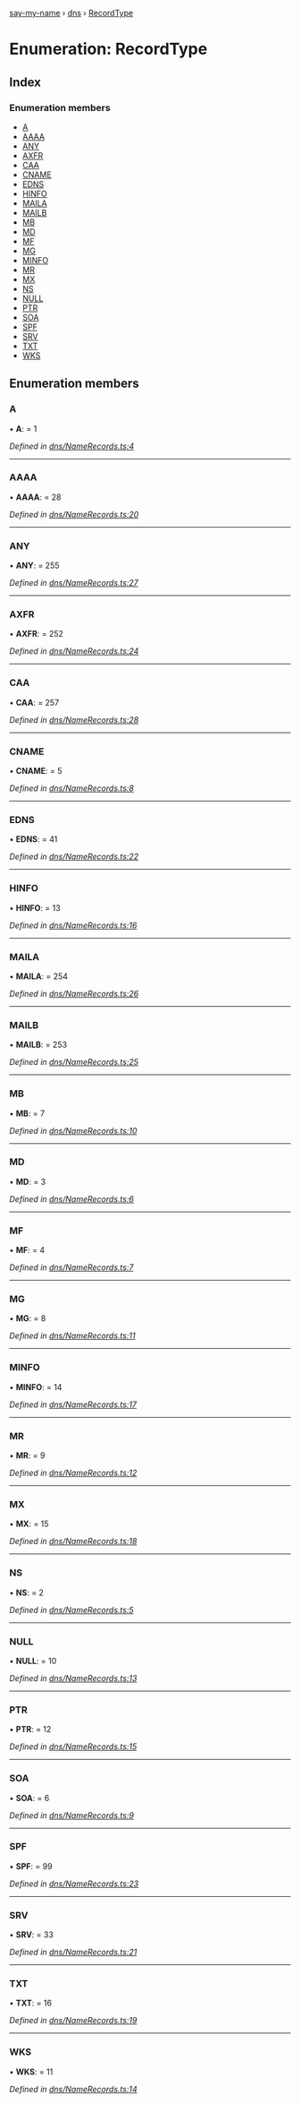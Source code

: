 [say-my-name](../README.md) › [dns](../modules/dns.md) › [RecordType](dns.recordtype.md)

# Enumeration: RecordType

## Index

### Enumeration members

* [A](dns.recordtype.md#a)
* [AAAA](dns.recordtype.md#aaaa)
* [ANY](dns.recordtype.md#any)
* [AXFR](dns.recordtype.md#axfr)
* [CAA](dns.recordtype.md#caa)
* [CNAME](dns.recordtype.md#cname)
* [EDNS](dns.recordtype.md#edns)
* [HINFO](dns.recordtype.md#hinfo)
* [MAILA](dns.recordtype.md#maila)
* [MAILB](dns.recordtype.md#mailb)
* [MB](dns.recordtype.md#mb)
* [MD](dns.recordtype.md#md)
* [MF](dns.recordtype.md#mf)
* [MG](dns.recordtype.md#mg)
* [MINFO](dns.recordtype.md#minfo)
* [MR](dns.recordtype.md#mr)
* [MX](dns.recordtype.md#mx)
* [NS](dns.recordtype.md#ns)
* [NULL](dns.recordtype.md#null)
* [PTR](dns.recordtype.md#ptr)
* [SOA](dns.recordtype.md#soa)
* [SPF](dns.recordtype.md#spf)
* [SRV](dns.recordtype.md#srv)
* [TXT](dns.recordtype.md#txt)
* [WKS](dns.recordtype.md#wks)

## Enumeration members

###  A

• **A**: = 1

*Defined in [dns/NameRecords.ts:4](https://github.com/matthewjosephtaylor/say-my-name/blob/0262347/src/js/dns/NameRecords.ts#L4)*

___

###  AAAA

• **AAAA**: = 28

*Defined in [dns/NameRecords.ts:20](https://github.com/matthewjosephtaylor/say-my-name/blob/0262347/src/js/dns/NameRecords.ts#L20)*

___

###  ANY

• **ANY**: = 255

*Defined in [dns/NameRecords.ts:27](https://github.com/matthewjosephtaylor/say-my-name/blob/0262347/src/js/dns/NameRecords.ts#L27)*

___

###  AXFR

• **AXFR**: = 252

*Defined in [dns/NameRecords.ts:24](https://github.com/matthewjosephtaylor/say-my-name/blob/0262347/src/js/dns/NameRecords.ts#L24)*

___

###  CAA

• **CAA**: = 257

*Defined in [dns/NameRecords.ts:28](https://github.com/matthewjosephtaylor/say-my-name/blob/0262347/src/js/dns/NameRecords.ts#L28)*

___

###  CNAME

• **CNAME**: = 5

*Defined in [dns/NameRecords.ts:8](https://github.com/matthewjosephtaylor/say-my-name/blob/0262347/src/js/dns/NameRecords.ts#L8)*

___

###  EDNS

• **EDNS**: = 41

*Defined in [dns/NameRecords.ts:22](https://github.com/matthewjosephtaylor/say-my-name/blob/0262347/src/js/dns/NameRecords.ts#L22)*

___

###  HINFO

• **HINFO**: = 13

*Defined in [dns/NameRecords.ts:16](https://github.com/matthewjosephtaylor/say-my-name/blob/0262347/src/js/dns/NameRecords.ts#L16)*

___

###  MAILA

• **MAILA**: = 254

*Defined in [dns/NameRecords.ts:26](https://github.com/matthewjosephtaylor/say-my-name/blob/0262347/src/js/dns/NameRecords.ts#L26)*

___

###  MAILB

• **MAILB**: = 253

*Defined in [dns/NameRecords.ts:25](https://github.com/matthewjosephtaylor/say-my-name/blob/0262347/src/js/dns/NameRecords.ts#L25)*

___

###  MB

• **MB**: = 7

*Defined in [dns/NameRecords.ts:10](https://github.com/matthewjosephtaylor/say-my-name/blob/0262347/src/js/dns/NameRecords.ts#L10)*

___

###  MD

• **MD**: = 3

*Defined in [dns/NameRecords.ts:6](https://github.com/matthewjosephtaylor/say-my-name/blob/0262347/src/js/dns/NameRecords.ts#L6)*

___

###  MF

• **MF**: = 4

*Defined in [dns/NameRecords.ts:7](https://github.com/matthewjosephtaylor/say-my-name/blob/0262347/src/js/dns/NameRecords.ts#L7)*

___

###  MG

• **MG**: = 8

*Defined in [dns/NameRecords.ts:11](https://github.com/matthewjosephtaylor/say-my-name/blob/0262347/src/js/dns/NameRecords.ts#L11)*

___

###  MINFO

• **MINFO**: = 14

*Defined in [dns/NameRecords.ts:17](https://github.com/matthewjosephtaylor/say-my-name/blob/0262347/src/js/dns/NameRecords.ts#L17)*

___

###  MR

• **MR**: = 9

*Defined in [dns/NameRecords.ts:12](https://github.com/matthewjosephtaylor/say-my-name/blob/0262347/src/js/dns/NameRecords.ts#L12)*

___

###  MX

• **MX**: = 15

*Defined in [dns/NameRecords.ts:18](https://github.com/matthewjosephtaylor/say-my-name/blob/0262347/src/js/dns/NameRecords.ts#L18)*

___

###  NS

• **NS**: = 2

*Defined in [dns/NameRecords.ts:5](https://github.com/matthewjosephtaylor/say-my-name/blob/0262347/src/js/dns/NameRecords.ts#L5)*

___

###  NULL

• **NULL**: = 10

*Defined in [dns/NameRecords.ts:13](https://github.com/matthewjosephtaylor/say-my-name/blob/0262347/src/js/dns/NameRecords.ts#L13)*

___

###  PTR

• **PTR**: = 12

*Defined in [dns/NameRecords.ts:15](https://github.com/matthewjosephtaylor/say-my-name/blob/0262347/src/js/dns/NameRecords.ts#L15)*

___

###  SOA

• **SOA**: = 6

*Defined in [dns/NameRecords.ts:9](https://github.com/matthewjosephtaylor/say-my-name/blob/0262347/src/js/dns/NameRecords.ts#L9)*

___

###  SPF

• **SPF**: = 99

*Defined in [dns/NameRecords.ts:23](https://github.com/matthewjosephtaylor/say-my-name/blob/0262347/src/js/dns/NameRecords.ts#L23)*

___

###  SRV

• **SRV**: = 33

*Defined in [dns/NameRecords.ts:21](https://github.com/matthewjosephtaylor/say-my-name/blob/0262347/src/js/dns/NameRecords.ts#L21)*

___

###  TXT

• **TXT**: = 16

*Defined in [dns/NameRecords.ts:19](https://github.com/matthewjosephtaylor/say-my-name/blob/0262347/src/js/dns/NameRecords.ts#L19)*

___

###  WKS

• **WKS**: = 11

*Defined in [dns/NameRecords.ts:14](https://github.com/matthewjosephtaylor/say-my-name/blob/0262347/src/js/dns/NameRecords.ts#L14)*
